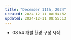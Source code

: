 ```yaml
---
title: "December 11th, 2024"
created: 2024-12-11 08:54:52
updated: 2024-12-11 08:55:13
---
```

  * 08:54 개발 환경 구성 시작
